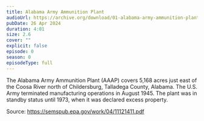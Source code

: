 ```yaml
---
title: Alabama Army Ammunition Plant
audioUrl: https://archive.org/download/01-alabama-army-ammunition-plant/01-AlabamaArmyAmmunitionPlant.mp3
pubDate: 26 Apr 2024
duration: 4:01
size: 2.6
cover: ""
explicit: false
episode: 0
season: 0
episodeType: full
---
```

The Alabama Army Ammunition Plant (AAAP) covers 5,168 acres just east of the Coosa River north of Childersburg, Talladega County, Alabama. The U.S. Army terminated manufacturing operations in August 1945. The plant was in standby status until 1973, when it was declared excess property.

Source: <https://semspub.epa.gov/work/04/11121411.pdf>